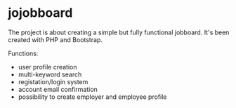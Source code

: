 # jojobboard

The project is about creating a simple but fully functional jobboard. It's been created with PHP and Bootstrap.

Functions:
- user profile creation
- multi-keyword search
- registation/login system
- account email confirmation
- possibility to create employer and employee profile
